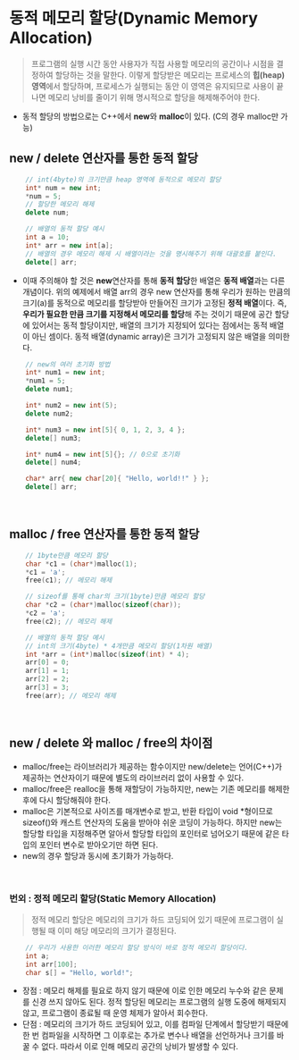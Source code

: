 # 동적 메모리 할당(Dynamic Memory Allocation)

> 프로그램의 실행 시간 동안 사용자가 직접 사용할 메모리의 공간이나 시점을 결정하여 할당하는 것을 말한다. 이렇게 할당받은 메모리는 프로세스의 **힙(heap) 영역**에서 할당하며, 프로세스가 실행되는 동안 이 영역은 유지되므로 사용이 끝나면 메모리 낭비를 줄이기 위해 명시적으로 할당을 해제해주어야 한다.

- 동적 할당의 방법으로는 C++에서 **new**와 **malloc**이 있다. (C의 경우 malloc만 가능)

## new / delete 연산자를 통한 동적 할당

```cpp
    // int(4byte)의 크기만큼 heap 영역에 동적으로 메모리 할당
    int* num = new int;
    *num = 5;
    // 할당한 메모리 해제
    delete num;

    // 배열의 동적 할당 예시
    int a = 10;
    int* arr = new int[a];
    // 배열의 경우 메모리 해제 시 배열이라는 것을 명시해주기 위해 대괄호를 붙인다.
    delete[] arr;
```

- 이때 주의해야 할 것은 **new**연산자를 통해 **동적 할당**한 배열은 **동적 배열**과는 다른 개념이다. 위의 예제에서 배열 arr의 경우 new 연산자를 통해 우리가 원하는 만큼의 크기(a)를 동적으로 메모리를 할당받아 만들어진 크기가 고정된 **정적 배열**이다. 즉, **우리가 필요한 만큼 크기를 지정해서 메모리를 할당**해 주는 것이기 때문에 공간 할당에 있어서는 동적 할당이지만, 배열의 크기가 지정되어 있다는 점에서는 동적 배열이 아닌 셈이다. 동적 배열(dynamic array)은 크기가 고정되지 않은 배열을 의미한다.

```cpp
    // new의 여러 초기화 방법
    int* num1 = new int;
    *num1 = 5;
    delete num1;

    int* num2 = new int(5);
    delete num2;

    int* num3 = new int[5]{ 0, 1, 2, 3, 4 };
    delete[] num3;

    int* num4 = new int[5]{}; // 0으로 초기화
    delete[] num4;

    char* arr{ new char[20]{ "Hello, world!!" } };
    delete[] arr;
```

</br>

## malloc / free 연산자를 통한 동적 할당

```cpp
    // 1byte만큼 메모리 할당
    char *c1 = (char*)malloc(1);
    *c1 = 'a';
    free(c1); // 메모리 해제

    // sizeof를 통해 char의 크기(1byte)만큼 메모리 할당
    char *c2 = (char*)malloc(sizeof(char));
    *c2 = 'a';
    free(c2); // 메모리 해제

    // 배열의 동적 할당 예시
    // int의 크기(4byte) * 4개만큼 메모리 할당(1차원 배열)
    int *arr = (int*)malloc(sizeof(int) * 4);
    arr[0] = 0;
    arr[1] = 1;
    arr[2] = 2;
    arr[3] = 3;
    free(arr); // 메모리 해제
```

</br>

## new / delete 와 malloc / free의 차이점

- malloc/free는 라이브러리가 제공하는 함수이지만 new/delete는 언어(C++)가 제공하는 연산자이기 때문에 별도의 라이브러리 없이 사용할 수 있다.
- malloc/free은 realloc을 통해 재할당이 가능하지만, new는 기존 메모리를 해제한 후에 다시 할당해줘야 한다.
- malloc은 기본적으로 사이즈를 매개변수로 받고, 반환 타입이 void \*형이므로 sizeof()와 캐스트 연산자의 도움을 받아야 쉬운 코딩이 가능하다. 하지만 new는 할당할 타입을 지정해주면 알아서 할당할 타입의 포인터로 넘어오기 때문에 같은 타입의 포인터 변수로 받아오기만 하면 된다.
- new의 경우 할당과 동시에 초기화가 가능하다.

</br>

### 번외 : 정적 메모리 할당(Static Memory Allocation)

> 정적 메모리 할당은 메모리의 크기가 하드 코딩되어 있기 때문에 프로그램이 실행될 때 이미 해당 메모리의 크기가 결정된다.

```cpp
    // 우리가 사용한 이러한 메모리 할당 방식이 바로 정적 메모리 할당이다.
    int a;
    int arr[100];
    char s[] = "Hello, world!";
```

- 장점 : 메모리 해제를 필요로 하지 않기 때문에 이로 인한 메모리 누수와 같은 문제를 신경 쓰지 않아도 된다. 정적 할당된 메모리는 프로그램의 실행 도중에 해제되지 않고, 프로그램이 종료될 때 운영 체제가 알아서 회수한다.
- 단점 : 메모리의 크기가 하드 코딩되어 있고, 이를 컴파일 단계에서 할당받기 때문에 한 번 컴파일을 시작하면 그 이후로는 추가로 변수나 배열을 선언하거나 크기를 바꿀 수 없다. 따라서 이로 인해 메모리 공간의 낭비가 발생할 수 있다.
